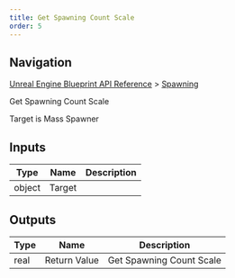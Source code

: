 ```yaml
---
title: Get Spawning Count Scale
order: 5
---
```

## Navigation

[Unreal Engine Blueprint API Reference](https://dev.epicgames.com/documentation/en-us/unreal-engine/BlueprintAPI) > [Spawning](https://dev.epicgames.com/documentation/en-us/unreal-engine/BlueprintAPI/Spawning)

Get Spawning Count Scale

Target is Mass Spawner

## Inputs

| Type | Name | Description |
| --- | --- | --- |
| object | Target |  |

## Outputs

| Type | Name | Description |
| --- | --- | --- |
| real | Return Value | Get Spawning Count Scale |
